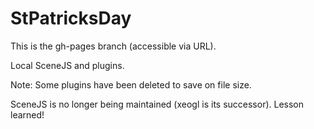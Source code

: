 # StPatricksDay

This is the gh-pages branch (accessible via URL).

Local SceneJS and plugins.

Note: Some plugins have been deleted to save on file size.

SceneJS is no longer being maintained (xeogl is its successor). Lesson learned!